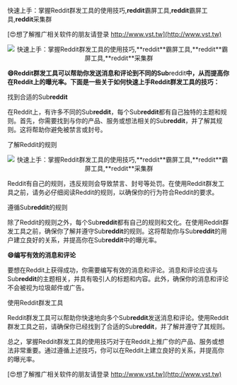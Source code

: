 快速上手：掌握Reddit群发工具的使用技巧,**reddit**霸屏工具,**reddit**霸屏工具,**reddit**采集群

[😍想了解推广相关软件的朋友请登录 http://www.vst.tw](http://www.vst.tw)

 <center><img src="https://vst.tw/MP4/tuiguang/png/4.png" alt="快速上手：掌握Reddit群发工具的使用技巧,**reddit**霸屏工具,**reddit**霸屏工具,**reddit**采集群"></center>

**😄Reddit群发工具可以帮助你发送消息和评论到不同的Sub**reddit**中，从而提高你在Reddit上的曝光率。下面是一些关于如何快速上手Reddit群发工具的技巧：**

找到合适的Sub**reddit**

在Reddit上，有许多不同的Sub**reddit**，每个Sub**reddit**都有自己独特的主题和规则。首先，你需要找到与你的产品、服务或想法相关的Sub**reddit**，并了解其规则。这将帮助你避免被禁言或封号。

了解Reddit的规则

 <center><img src="https://vst.tw/MP4/tuiguang/png/4.png" alt="快速上手：掌握Reddit群发工具的使用技巧,**reddit**霸屏工具,**reddit**霸屏工具,**reddit**采集群"></center>

Reddit有自己的规则，违反规则会导致禁言、封号等处罚。在使用Reddit群发工具之前，请务必仔细阅读Reddit的规则，以确保你的行为符合Reddit的要求。

遵循Sub**reddit**的规则

除了Reddit的规则之外，每个Sub**reddit**都有自己的规则和文化。在使用Reddit群发工具之前，确保你了解并遵守Sub**reddit**的规则。这将帮助你与Sub**reddit**的用户建立良好的关系，并提高你在Sub**reddit**中的曝光率。

**😄编写有效的消息和评论**

要想在Reddit上获得成功，你需要编写有效的消息和评论。消息和评论应该与Sub**reddit**的主题相关，并具有吸引人的标题和内容。此外，确保你的消息和评论不会被视为垃圾邮件或广告。

使用Reddit群发工具

Reddit群发工具可以帮助你快速地向多个Sub**reddit**发送消息和评论。使用Reddit群发工具之前，请确保你已经找到了合适的Sub**reddit**，并了解并遵守了其规则。

总之，掌握Reddit群发工具的使用技巧对于在Reddit上推广你的产品、服务或想法非常重要。通过遵循上述技巧，你可以在Reddit上建立良好的关系，并提高你的曝光率。

[😍想了解推广相关软件的朋友请登录 http://www.vst.tw](http://www.vst.tw)




